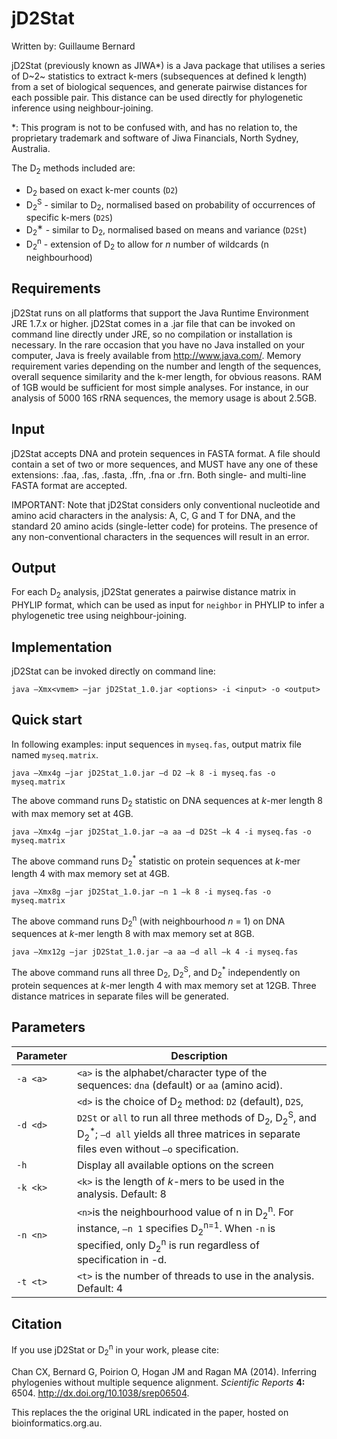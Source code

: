 # jD2Stat
Written by: Guillaume Bernard

jD2Stat (previously known as JIWA*) is a Java package that utilises a series of D~2~ statistics to
extract k-mers (subsequences at defined k length) from a set of biological sequences, and generate
pairwise distances for each possible pair. This distance can be used directly for phylogenetic inference
using neighbour-joining.

*: This program is not to be confused with, and has no relation to, the proprietary trademark and
software of Jiwa Financials, North Sydney, Australia.

The D<sub>2</sub> methods included are:
- D<sub>2</sub> based on exact k-mer counts (<code>D2</code>)
- D<sub>2</sub><sup>S</sup> - similar to D<sub>2</sub>, normalised based on probability of occurrences of specific k-mers (<code>D2S</code>)
- D<sub>2</sub><sup>∗</sup> - similar to D<sub>2</sub>, normalised based on means and variance (<code>D2St</code>)
- D<sub>2</sub><sup>n</sup> - extension of D<sub>2</sub> to allow for *n* number of wildcards (n neighbourhood)

## Requirements
jD2Stat runs on all platforms that support the Java Runtime Environment JRE 1.7.x or higher. jD2Stat
comes in a .jar file that can be invoked on command line directly under JRE, so no compilation or
installation is necessary. In the rare occasion that you have no Java installed on your computer, Java
is freely available from http://www.java.com/.
Memory requirement varies depending on the number and length of the sequences, overall sequence
similarity and the k-mer length, for obvious reasons. RAM of 1GB would be sufficient for most
simple analyses. For instance, in our analysis of 5000 16S rRNA sequences, the memory usage is
about 2.5GB.

## Input
jD2Stat accepts DNA and protein sequences in FASTA format. A file should contain a set of two or
more sequences, and MUST have any one of these extensions: .faa, .fas, .fasta, .ffn, .fna or .frn. Both
single- and multi-line FASTA format are accepted.

IMPORTANT: Note that jD2Stat considers only conventional nucleotide and amino acid characters in the analysis: A, C, G and T for DNA, and the standard 20 amino acids (single-letter code) for proteins. The presence of any non-conventional characters in the sequences will result in an error.

## Output
For each D<sub>2</sub> analysis, jD2Stat generates a pairwise distance matrix in PHYLIP format, which can be
used as input for <code>neighbor</code> in PHYLIP to infer a phylogenetic tree using neighbour-joining.

## Implementation
jD2Stat can be invoked directly on command line:
```
java –Xmx<vmem> –jar jD2Stat_1.0.jar <options> -i <input> -o <output>
```
## Quick start

In following examples: input sequences in <code>myseq.fas</code>, output matrix file named <code>myseq.matrix</code>.
```
java –Xmx4g –jar jD2Stat_1.0.jar –d D2 –k 8 -i myseq.fas -o myseq.matrix
```

The above command runs D<sub>2</sub> statistic on DNA sequences at *k*-mer length 8 with max memory set at 4GB.

```
java –Xmx4g –jar jD2Stat_1.0.jar –a aa –d D2St –k 4 -i myseq.fas -o myseq.matrix
```

The above command runs D<sub>2</sub><sup>*</sup> statistic on protein sequences at *k*-mer length 4 with max memory set at 4GB.

```
java –Xmx8g –jar jD2Stat_1.0.jar –n 1 –k 8 -i myseq.fas -o myseq.matrix
```

The above command runs D<sub>2</sub><sup>n</sup> (with neighbourhood *n* = 1) on DNA sequences at *k*-mer length 8 with max memory set at 8GB.

```
java –Xmx12g –jar jD2Stat_1.0.jar –a aa –d all –k 4 -i myseq.fas
```

The above command runs all three D<sub>2</sub>, D<sub>2</sub><sup>S</sup>, and D<sub>2</sub><sup>*</sup> independently on protein sequences at *k*-mer length 4 with max memory set at 12GB. Three distance matrices in separate files will be generated.

## Parameters

| Parameter | Description |
| --- | --- | 
| ```-a <a>```      | ```<a>``` is the alphabet/character type of the sequences: ```dna``` (default) or ```aa``` (amino acid). |
| ```-d <d>```      | ```<d>``` is the choice of D<sub>2</sub> method: ```D2``` (default), ```D2S```, ```D2St``` or ```all``` to run all three methods of D<sub>2</sub>, D<sub>2</sub><sup>S</sup>, and D<sub>2</sub><sup>*</sup>; ```–d all``` yields all three matrices in separate files even without ```–o``` specification. |
| ```-h```          | Display all available options on the screen        |
| ```-k <k>```      | ```<k>``` is the length of *k*-mers to be used in the analysis. Default: 8 |
| ```-n <n>```      | ```<n>```is the neighbourhood value of n in D<sub>2</sub><sup>n</sup>. For instance, ```–n 1``` specifies D<sub>2</sub><sup>n=1</sup>. When ```-n``` is specified, only D<sub>2</sub><sup>n</sup> is run regardless of specification in -d. |
| ```-t <t>```      | ```<t>``` is the number of threads to use in the analysis. Default: 4 |

## Citation
If you use jD2Stat or D<sub>2</sub><sup>n</sup> in your work, please cite:

Chan CX, Bernard G, Poirion O, Hogan JM and Ragan MA (2014). Inferring phylogenies without multiple sequence alignment. *Scientific Reports* **4:** 6504. http://dx.doi.org/10.1038/srep06504.

This replaces the the original URL indicated in the paper, hosted on bioinformatics.org.au.
